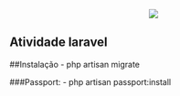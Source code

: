 <p align="center"><img src="https://laravel.com/assets/img/components/logo-laravel.svg"></p>

## Atividade laravel

##Instalação
    - php artisan migrate


###Passport:
    - php artisan passport:install

